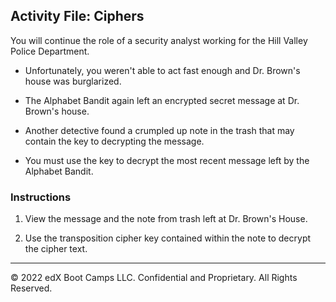 ## Activity File: Ciphers 

You will continue the role of a security analyst working for the Hill Valley Police Department.

- Unfortunately, you weren't able to act fast enough and Dr. Brown's house was burglarized.

- The Alphabet Bandit again left an encrypted secret message at Dr. Brown's house.

- Another detective found a crumpled up note in the trash that may contain the key to decrypting the message.

- You must use the key to decrypt the most recent message left by the Alphabet Bandit.

### Instructions

1. View the message and the note from trash left at Dr. Brown's House.

2. Use the transposition cipher key contained within the note to decrypt the cipher text.

---

© 2022 edX Boot Camps LLC. Confidential and Proprietary. All Rights Reserved.
